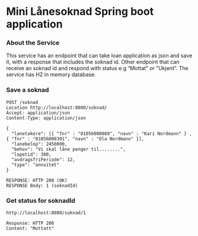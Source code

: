# Mini Lånesoknad Spring boot application

### About the Service
 This service has an endpoint that can take loan application 
 as json and save it, with a response that includes the soknad id.
 Other endpoint that can receive an soknad id and respond with
 status e.g “Mottat” or ”Ukjent”. The service has H2 in memory database.
 
 ### Save a soknad
 
 ```
 POST /soknad
Location http://localhost:8080/soknad/
 Accept: application/json
 Content-Type: application/json
 
 {
   "lanetakere": [{ "fnr" : "01056000069", "navn" : "Kari Nordmann" } , { "fnr" : "01056000301", "navn" : "Ola Nordmann" }],
   "lanebelop": 2450000,
   "behov": "Vi skal låne penger til........",
   "lopetid": 300,
   "avdragsfriPeriode": 12,
   "type": "annuitet"
 }
 
 RESPONSE: HTTP 200 (OK)
 RESPONSE Body: 1 (soknadId)
 ```
 
 ### Get status for soknadId
 
 ```
 http://localhost:8080/soknad/1
 
 Response: HTTP 200
 Content: "Mottatt" 
 ```

